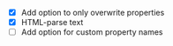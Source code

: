 - [x] Add option to only overwrite properties
- [x] HTML-parse text
- [ ] Add option for custom property names